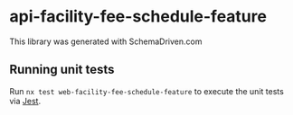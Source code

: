 
# api-facility-fee-schedule-feature

This library was generated with SchemaDriven.com

## Running unit tests

Run `nx test web-facility-fee-schedule-feature` to execute the unit tests via [Jest](https://jestjs.io).


